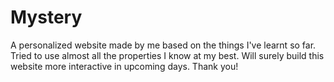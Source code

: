 # Mystery
A personalized website made by me based on the things I've learnt so far. Tried to use almost all the properties I know at my best. Will surely build this website more interactive in upcoming days. Thank you!
